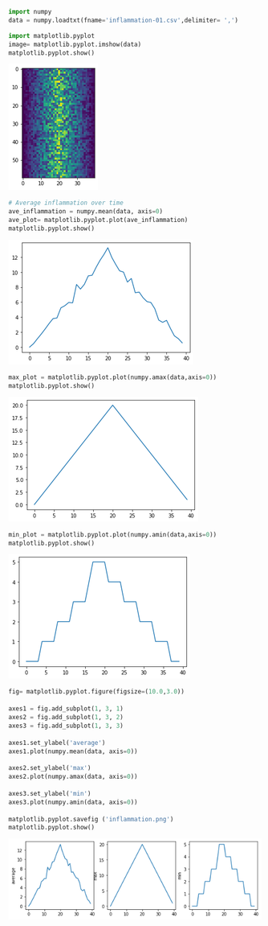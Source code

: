 ```python
import numpy
data = numpy.loadtxt(fname='inflammation-01.csv',delimiter= ',')
```


```python
import matplotlib.pyplot
image= matplotlib.pyplot.imshow(data)
matplotlib.pyplot.show()
```


![png](output_1_0.png)



```python
# Average inflammation over time
ave_inflammation = numpy.mean(data, axis=0)
ave_plot= matplotlib.pyplot.plot(ave_inflammation)
matplotlib.pyplot.show()
```


![png](output_2_0.png)



```python
max_plot = matplotlib.pyplot.plot(numpy.amax(data,axis=0))
matplotlib.pyplot.show()
```


![png](output_3_0.png)



```python
min_plot = matplotlib.pyplot.plot(numpy.amin(data,axis=0))
matplotlib.pyplot.show()
```


![png](output_4_0.png)



```python
fig= matplotlib.pyplot.figure(figsize=(10.0,3.0))

axes1 = fig.add_subplot(1, 3, 1)
axes2 = fig.add_subplot(1, 3, 2)
axes3 = fig.add_subplot(1, 3, 3)

axes1.set_ylabel('average')
axes1.plot(numpy.mean(data, axis=0))

axes2.set_ylabel('max')
axes2.plot(numpy.amax(data, axis=0))

axes3.set_ylabel('min')
axes3.plot(numpy.amin(data, axis=0))

matplotlib.pyplot.savefig ('inflammation.png')
matplotlib.pyplot.show()
```


![png](output_5_0.png)



```python

```
